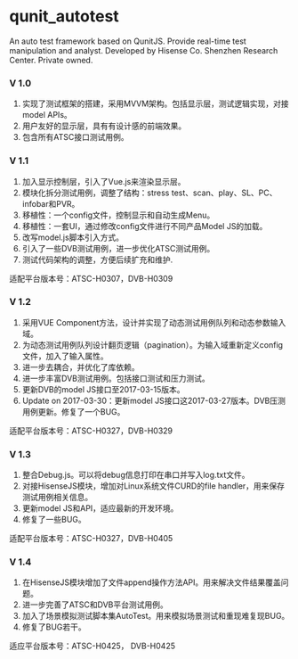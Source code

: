 # qunit_autotest
An auto test framework based on QunitJS. Provide real-time test manipulation and analyst.
Developed by Hisense Co. Shenzhen Research Center. Private owned.

### V 1.0
1. 实现了测试框架的搭建，采用MVVM架构。包括显示层，测试逻辑实现，对接model APIs。
2. 用户友好的显示层，具有有设计感的前端效果。
3. 包含所有ATSC接口测试用例。

### V 1.1
1. 加入显示控制层，引入了Vue.js来渲染显示层。
2. 模块化拆分测试用例，调整了结构：stress test、scan、play、SL、PC、infobar和PVR。
3. 移植性：一个config文件，控制显示和自动生成Menu。
4. 移植性：一套UI，通过修改config文件进行不同产品Model JS的加载。
5. 改写model.js脚本引入方式。
6. 引入了一些DVB测试用例，进一步优化ATSC测试用例。
7. 测试代码架构的调整，方便后续扩充和维护.


适配平台版本号：ATSC-H0307，DVB-H0309

### V 1.2
1. 采用VUE Component方法，设计并实现了动态测试用例队列和动态参数输入域。
2. 为动态测试用例队列设计翻页逻辑（pagination）。为输入域重新定义config文件，加入了输入属性。
3. 进一步去耦合，并优化了库依赖。
4. 进一步丰富DVB测试用例。包括接口测试和压力测试。
5. 更新DVB的model JS接口至2017-03-15版本。
6. Update on 2017-03-30：更新model JS接口这2017-03-27版本。DVB压测用例更新。修复了一个BUG。

适配平台版本号：ATSC-H0327，DVB-H0329

### V 1.3
1. 整合Debug.js。可以将debug信息打印在串口并写入log.txt文件。
2. 对接HisenseJS模块，增加对Linux系统文件CURD的file handler，用来保存测试用例相关信息。
3. 更新model JS和API，适应最新的开发环境。
4. 修复了一些BUG。

适配平台版本号：ATSC-H0327，DVB-H0405

### V 1.4
1. 在HisenseJS模块增加了文件append操作方法API。用来解决文件结果覆盖问题。
2. 进一步完善了ATSC和DVB平台测试用例。
3. 加入了场景模拟测试脚本集AutoTest。用来模拟场景测试和重现难复现BUG。
4. 修复了BUG若干。

适应平台版本号：ATSC-H0425， DVB-H0425